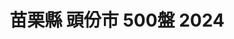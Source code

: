 ---
title: "苗栗縣 頭份市 500盤 2024"
keywords:
  - 美食競賽
  - 台灣美食
  - 美食精選
datePublished: "2025-06-30"
dateModified: "2025-07-01"
city: "苗栗縣"
district: "頭份市"
award: "500盤"
year: "2024"
page: 1
count: 1

restaurants:
  - name: "斗煥坪水餃館"
    city: "苗栗縣"
    district: "頭份市"
    address: "苗栗縣頭份市中正二路210號"
    phone: "037660166"
    geo: "24.680302336757983, 120.9468297837565"
    google_map: "https://maps.app.goo.gl/6oHAV4658nAmiz7R9"
    footinder: "https://footinder.com.tw/%E8%8B%97%E6%A0%97%E7%B8%A3%E9%A0%AD%E4%BB%BD%E5%B8%82/74641/"
    official: "https://www.facebook.com/DHPdumpling/"
    award:
    - name: "500盤"
      year: "2024"
---